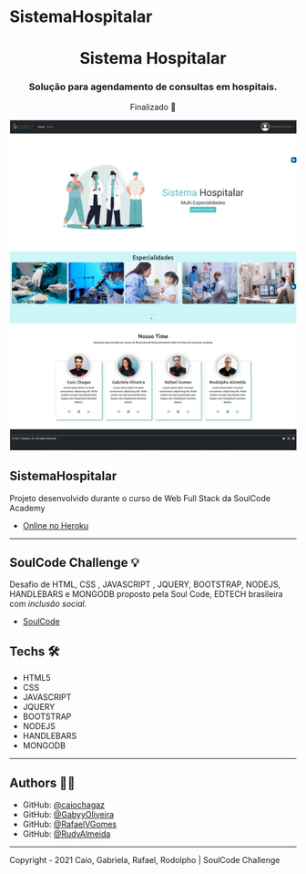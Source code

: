 # SistemaHospitalar
<h1 align="center">Sistema Hospitalar</h1>
<h3 align="center">Solução para agendamento de consultas em hospitais.</h3>


<p align="center">Finalizado 🚀</a><p>

![banner](https://github.com/RudyAlmeida/SistemaHospitalar/blob/main/public/img/printscreen.jpg?raw=true)

## SistemaHospitalar
Projeto desenvolvido durante o curso de Web Full Stack da SoulCode Academy
 
 - <a href="https://morning-earth-76982.herokuapp.com/">Online no Heroku</a>

---

## SoulCode Challenge 💡

Desafio de HTML, CSS , JAVASCRIPT , JQUERY, BOOTSTRAP, NODEJS, HANDLEBARS e MONGODB  proposto pela Soul Code, EDTECH brasileira com <i>inclusão social.</i>

- <a href="https://soulcodeacademy.org/">SoulCode</a>


## Techs 🛠

 - HTML5
 - CSS
 - JAVASCRIPT
 - JQUERY
 - BOOTSTRAP
 - NODEJS
 - HANDLEBARS
 - MONGODB

---

## Authors 👨‍💻

- GitHub: [@caiochagaz](https://github.com/caiochagaz)
- GitHub: [@GabyyOliveira](https://github.com/GabyyOliveira)
- GitHub: [@RafaelVGomes](https://github.com/RafaelVGomes)
- GitHub: [@RudyAlmeida](https://github.com/RudyAlmeida)
---

Copyright - 2021 Caio, Gabriela, Rafael, Rodolpho | SoulCode Challenge

